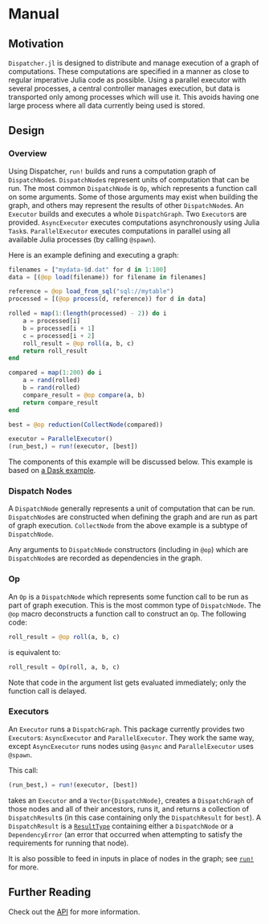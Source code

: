 # Manual

## Motivation

`Dispatcher.jl` is designed to distribute and manage execution of a graph of computations.
These computations are specified in a manner as close to regular imperative Julia code as possible.
Using a parallel executor with several processes, a central controller manages execution, but data is transported only among processes which will use it.
This avoids having one large process where all data currently being used is stored.

## Design

### Overview

Using Dispatcher, `run!` builds and runs a computation graph of `DispatchNode`s.
`DispatchNode`s represent units of computation that can be run.
The most common `DispatchNode` is `Op`, which represents a function call on some arguments.
Some of those arguments may exist when building the graph, and others may represent the results of other `DispatchNode`s.
An `Executor` builds and executes a whole `DispatchGraph`.
Two `Executor`s are provided.
`AsyncExecutor` executes computations asynchronously using Julia `Task`s.
`ParallelExecutor` executes computations in parallel using all available Julia processes (by calling `@spawn`).

Here is an example defining and executing a graph:

```julia
filenames = ["mydata-$d.dat" for d in 1:100]
data = [(@op load(filename)) for filename in filenames]

reference = @op load_from_sql("sql://mytable")
processed = [(@op process(d, reference)) for d in data]

rolled = map(1:(length(processed) - 2)) do i
    a = processed[i]
    b = processed[i + 1]
    c = processed[i + 2]
    roll_result = @op roll(a, b, c)
    return roll_result
end

compared = map(1:200) do i
    a = rand(rolled)
    b = rand(rolled)
    compare_result = @op compare(a, b)
    return compare_result
end

best = @op reduction(CollectNode(compared))

executor = ParallelExecutor()
(run_best,) = run!(executor, [best])
```

The components of this example will be discussed below.
This example is based on [a Dask example](http://matthewrocklin.com/blog/work/2017/01/24/dask-custom).

### Dispatch Nodes

A `DispatchNode` generally represents a unit of computation that can be run.
`DispatchNode`s are constructed when defining the graph and are run as part of graph execution.
`CollectNode` from the above example is a subtype of `DispatchNode`.

Any arguments to `DispatchNode` constructors (including in `@op`) which are `DispatchNode`s are recorded as dependencies in the graph.

### Op

An `Op` is a `DispatchNode` which represents some function call to be run as part of graph execution.
This is the most common type of `DispatchNode`.
The `@op` macro deconstructs a function call to construct an `Op`.
The following code:

```julia
roll_result = @op roll(a, b, c)
```

is equivalent to:

```julia
roll_result = Op(roll, a, b, c)
```

Note that code in the argument list gets evaluated immediately; only the function call is delayed.

### Executors

An `Executor` runs a `DispatchGraph`.
This package currently provides two `Executor`s: `AsyncExecutor` and `ParallelExecutor`.
They work the same way, except `AsyncExecutor` runs nodes using `@async` and `ParallelExecutor` uses `@spawn`.

This call:

```julia
(run_best,) = run!(executor, [best])
```

takes an `Executor` and a `Vector{DispatchNode}`, creates a `DispatchGraph` of those nodes and all of their ancestors, runs it, and returns a collection of `DispatchResult`s (in this case containing only the `DispatchResult` for `best`).
A `DispatchResult` is a [`ResultType`](https://github.com/iamed2/ResultTypes.jl) containing either a `DispatchNode` or a `DependencyError` (an error that occurred when attempting to satisfy the requirements for running that node).

It is also possible to feed in inputs in place of nodes in the graph; see [`run!`](api.html#Dispatcher.run!-Tuple{Dispatcher.Executor,AbstractArray{T<:Dispatcher.DispatchNode,N},AbstractArray{S<:Dispatcher.DispatchNode,N}}) for more.

## Further Reading

Check out the [API](@ref) for more information.
